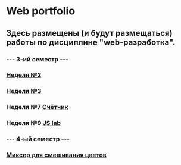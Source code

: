 # Web portfolio

## Здесь размещены (и будут размещаться) работы по дисциплине "web-разработка".

### ---   3-ий семестр   ---

### [Неделя №2](https://github.com/a6pekosqaa/Web/tree/master/Week_2)

### [Неделя №3](https://github.com/a6pekosqaa/Web/tree/master/Week_3)

### Неделя №7 [Счётчик](https://kodaktor.ru/?!=2c4cefb_0461c)

### Неделя №9 [JS lab](https://kodaktor.ru/?!=08fd736_d3908)


### ---   4-ый семестр   ---

### [Миксер для смешивания цветов](https://github.com/a6pekosqaa/Web/blob/master/mixer.html)
